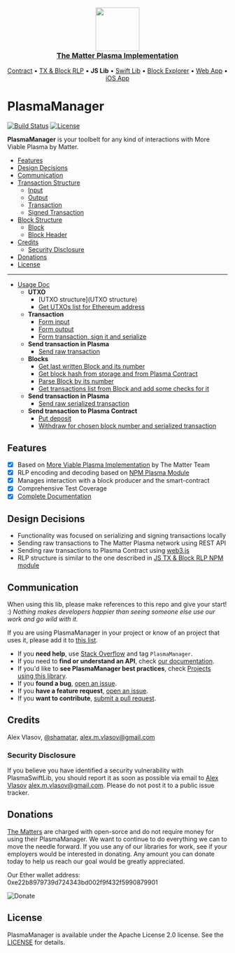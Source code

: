 <h3 align="center">
  <a href="https://thematter.io/">
    <img src="https://scontent-arn2-1.xx.fbcdn.net/v/t1.0-9/42614873_308414336637874_8225471638720741376_n.png?_nc_cat=106&_nc_ht=scontent-arn2-1.xx&oh=36eec27649e6cb3079108415d8bb77b7&oe=5CB0FBF8" width="100" />
    <br />
    The Matter Plasma Implementation
  </a>
</h3>
<p align="center">
  <a href="https://github.com/matterinc/PlasmaContract">Contract</a> &bull;
  <a href="https://github.com/matterinc/plasma.js">TX & Block RLP</a> &bull;
  <b>JS Lib</b> &bull;
  <a href="https://github.com/matterinc/PlasmaSwiftLib">Swift Lib</a> &bull;
  <a href="https://github.com/matterinc/PlasmaWebExplorer">Block Explorer</a> &bull;
  <a href="https://github.com/matterinc/PlasmaWebUI">Web App</a> &bull;
  <a href="https://github.com/matterinc/DiveLane">iOS App</a>
</p>

# PlasmaManager
[![Build Status](https://travis-ci.com/matterinc/PlasmaManager.svg?branch=master)](https://travis-ci.com/matterinc/PlasmaManager)
[![License](https://img.shields.io/badge/License-Apache%202.0-blue.svg)](https://opensource.org/licenses/Apache-2.0)

**PlasmaManager** is your toolbelt for any kind of interactions with More Viable Plasma by Matter.

  * [Features](#features)
  * [Design Decisions](#design-decisions)
  * [Communication](#communication)
  * [Transaction Structure](#transaction-structure) 
    + [Input](#input)
    + [Output](#output)
    + [Transaction](#transaction)
    + [Signed Transaction](#signed-transaction)
  * [Block Structure](#block-structure) 
    + [Block](#block)
    + [Block Header](#block-header)
  * [Credits](#credits)
    + [Security Disclosure](#security-disclosure)
  * [Donations](#donations)
  * [License](#license)

---
  - [Usage Doc](https://github.com/matterinc/PlasmaManager/blob/master/Documentation/Usage.md)
  	- **UTXO** 
        - [UTXO structure](UTXO structure)
		- [Get UTXOs list for Ethereum address](https://github.com/matterinc/PlasmaManager/blob/master/Documentation/Usage.md#get-utxos-list-for-ethereum-address)
	- **Transaction** 
		- [Form input](https://github.com/matterinc/PlasmaManager/blob/master/Documentation/Usage.md#form-input)
		- [Form output](https://github.com/matterinc/PlasmaManager/blob/master/Documentation/Usage.md#form-output)
		- [Form transaction, sign it and serialize](https://github.com/matterinc/PlasmaManager/blob/master/Documentation/Usage.md#form-transaction-sign-it-and-serialize)
	- **Send transaction in Plasma** 
		- [Send raw transaction](https://github.com/matterinc/PlasmaManager/blob/master/Documentation/Usage.md#send-raw-transaction)	
    - **Blocks**  
        - [Get last written Block and its number](https://github.com/matterinc/PlasmaManager/blob/master/Documentation/Usage.md#get-last-written-block-and-its-number)
        - [Get block hash from storage and from Plasma Contract](https://github.com/matterinc/PlasmaManager/blob/master/Documentation/Usage.md#get-block-hash-from-storage-and-from-plasma-contract)
        - [Parse Block by its number](https://github.com/matterinc/PlasmaManager/blob/master/Documentation/Usage.md#parse-block-by-its-number)
        - [Get transactions list from Block and add some checks for it](https://github.com/matterinc/PlasmaManager/blob/master/Documentation/Usage.md#get-transactions-list-from-block-and-add-some-checks-for-it)
     - **Send transaction in Plasma**
        - [Send raw serialized transaction](https://github.com/matterinc/PlasmaManager/blob/master/Documentation/Usage.md#send-raw-serialized-transaction)
     - **Send transaction to Plasma Contract**
        - [Put deposit](https://github.com/matterinc/PlasmaManager/blob/master/Documentation/Usage.md#put-deposit)
        - [Withdraw for chosen block number and serialized transaction](https://github.com/matterinc/PlasmaManager/blob/master/Documentation/Usage.md#withdraw-for-chosen-block-number-and-serialized-transaction)

## Features

- [x] Based on [More Viable Plasma Implementation](https://github.com/matterinc/PlasmaContract) by The Matter Team
- [x] RLP encoding and decoding based on [NPM Plasma Module](https://github.com/matterinc/plasma.js) 
- [x] Manages interaction with a block producer and the smart-contract
- [x] Comprehensive Test Coverage
- [x] [Complete Documentation](https://matterinc.github.io/PlasmaManager)

## Design Decisions

- Functionality was focused on serializing and signing transactions locally
- Sending raw transactions to The Matter Plasma network using REST API
- Sending raw transactions to Plasma Contract using [web3.js](https://github.com/ethereum/web3.js)
- RLP structure is similar to the one described in [JS TX & Block RLP NPM module](https://github.com/matterinc/plasma.js)

## Communication

When using this lib, please make references to this repo and give your start! :)
*Nothing makes developers happier than seeing someone else use our work and go wild with it.*

If you are using PlasmaManager in your project or know of an project that uses it, please add it to [this list](https://github.com/matterinc/PlasmaManager/wiki/Projects-using-PlasmaSwiftLib).

- If you **need help**, use [Stack Overflow](https://stackoverflow.com/questions/tagged/PlasmaManager) and tag `PlasmaManager`.
- If you need to **find or understand an API**, check [our documentation](http://matterinc.github.io/PlasmaManager/).
- If you'd like to **see PlasmaManager best practices**, check [Projects using this library](https://github.com/matterinc/PlasmaManager/wiki/Projects-using-PlasmaSwiftLib).
- If you **found a bug**, [open an issue](https://github.com/matterinc/PlasmaManager/issues).
- If you **have a feature request**, [open an issue](https://github.com/matterinc/PlasmaManager/issues).
- If you **want to contribute**, [submit a pull request](https://github.com/matterinc/PlasmaManager/pulls).

## Credits

Alex Vlasov, [@shamatar](https://github.com/shamatar),  alex.m.vlasov@gmail.com

### Security Disclosure

If you believe you have identified a security vulnerability with PlasmaSwiftLib, you should report it as soon as possible via email to [Alex Vlasov](https://github.com/shamatar)  alex.m.vlasov@gmail.com. Please do not post it to a public issue tracker.

## Donations

[The Matters](https://github.com/orgs/matterinc/people) are charged with open-sorсe and do not require money for using their PlasmaManager.
We want to continue to do everything we can to move the needle forward.
If you use any of our libraries for work, see if your employers would be interested in donating. Any amount you can donate today to help us reach our goal would be greatly appreciated.

Our Ether wallet address: 0xe22b8979739d724343bd002f9f432f5990879901

![Donate](http://qrcoder.ru/code/?0xe22b8979739d724343bd002f9f432f5990879901&4&0)

## License

PlasmaManager is available under the Apache License 2.0 license. See the [LICENSE](https://github.com/matterinc/PlasmaManager/blob/master/LICENSE) for details.
